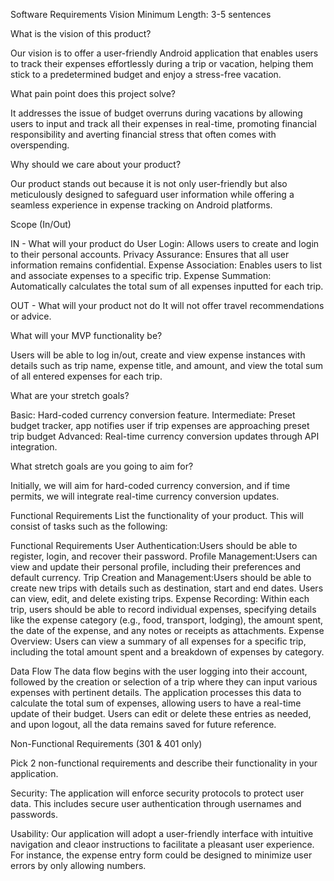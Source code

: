 Software Requirements
Vision
Minimum Length: 3-5 sentences

What is the vision of this product?

Our vision is to offer a user-friendly Android application that enables users to track their expenses effortlessly during a trip or vacation, helping them stick to a predetermined budget and enjoy a stress-free vacation.

What pain point does this project solve?

It addresses the issue of budget overruns during vacations by allowing users to input and track all their expenses in real-time, promoting financial responsibility and averting financial stress that often comes with overspending.

Why should we care about your product?

Our product stands out because it is not only user-friendly but also meticulously designed to safeguard user information while offering a seamless experience in expense tracking on Android platforms.

Scope (In/Out)

IN - What will your product do
User Login: Allows users to create and login to their personal accounts.
Privacy Assurance: Ensures that all user information remains confidential.
Expense Association: Enables users to list and associate expenses to a specific trip.
Expense Summation: Automatically calculates the total sum of all expenses inputted for each trip.

OUT - What will your product not do
It will not offer travel recommendations or advice.

What will your MVP functionality be?

Users will be able to log in/out, create and view expense instances with details such as trip name, expense title, and amount, and view the total sum of all entered expenses for each trip.

What are your stretch goals?

Basic: Hard-coded currency conversion feature.
Intermediate: Preset budget tracker, app notifies user if trip expenses are approaching preset trip budget
Advanced: Real-time currency conversion updates through API integration.

What stretch goals are you going to aim for?

Initially, we will aim for hard-coded currency conversion, and if time permits, we will integrate real-time currency conversion updates.

Functional Requirements
List the functionality of your product. This will consist of tasks such as the following:

Functional Requirements
User Authentication:Users should be able to register, login, and recover their password.
Profile Management:Users can view and update their personal profile, including their preferences and default currency.
Trip Creation and Management:Users should be able to create new trips with details such as destination, start and end dates.
Users can view, edit, and delete existing trips.
Expense Recording: Within each trip, users should be able to record individual expenses, specifying details like the expense category (e.g., food, transport, lodging), the amount spent, the date of the expense, and any notes or receipts as attachments.
Expense Overview: Users can view a summary of all expenses for a specific trip, including the total amount spent and a breakdown of expenses by category.

Data Flow
The data flow begins with the user logging into their account, followed by the creation or selection of a trip where they can input various expenses with pertinent details. The application processes this data to calculate the total sum of expenses, allowing users to have a real-time update of their budget. Users can edit or delete these entries as needed, and upon logout, all the data remains saved for future reference.

Non-Functional Requirements (301 & 401 only)

Pick 2 non-functional requirements and describe their functionality in your application.

Security: The application will enforce  security protocols to protect user data. This includes secure user authentication through usernames and passwords.

Usability: Our application will adopt a user-friendly interface with intuitive navigation and cleaor instructions to facilitate a pleasant user experience. For instance, the expense entry form could be designed to minimize user errors by only allowing numbers. 
